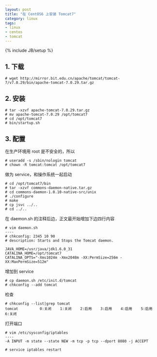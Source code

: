 ```yaml
---
layout: post
title: "在 CentOS6 上安装 Tomcat7"
category: linux 
tags: 
- linux
- centos
- tomcat
---
```

{% include JB/setup %}

## 1. 下载

	# wget http://mirror.bit.edu.cn/apache/tomcat/tomcat-7/v7.0.29/bin/apache-tomcat-7.0.29.tar.gz
	
## 2. 安装

	# tar -xzvf apache-tomcat-7.0.29.tar.gz
	# mv apache-tomcat-7.0.29 /opt/tomcat7
	# cd /opt/tomcat7
	# bin/startup.sh	
	
## 3. 配置

在生产环境用 root 是不安全的，所以

	# useradd -s /sbin/nologin tomcat
	# chown -R tomcat:tomcat /opt/tomcat7
	
做为 service，和操作系统一起启动

	# cd /opt/tomcat7/bin
	# tar -xzvf commons-daemon-native.tar.gz
	# cd commons-daemon-1.0.10-native-src/unix
	# ./configure 
	# make
	# cp jsvc ../..
	# cd ../..

在 daemon.sh 的注释后边，正文最开始增加下边四行内容
	
	# vim daemon.sh
	----
	# chkconfig: 2345 10 90 
	# description: Starts and Stops the Tomcat daemon. 
	
	JAVA_HOME=/usr/java/jdk1.6.0_31
	CATALINA_HOME=/opt/tomcat7
	CATALINA_OPTS="-Xms1024m -Xmx2048m -XX:PermSize=256m -XX:MaxPermSize=512m" 

增加到 service

	# cp daemon.sh /etc/init.d/tomcat
	# chkconfig --add tomcat

检查
	
	# chkconfig --list|grep tomcat
	tomcat         	0:关闭	1:关闭	2:启用	3:启用	4:启用	5:启用	6:关闭
	
打开端口

	# vim /etc/sysconfig/iptables
	----
	-A INPUT -m state --state NEW -m tcp -p tcp --dport 8080 -j ACCEPT
	
	# service iptables restart		
	
			
